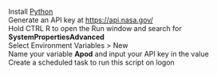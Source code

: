 Install <a href="https://www.python.org/downloads/">Python</a><br>
Generate an API key at <a href="https://api.nasa.gov/">https://api.nasa.gov/</a><br>
Hold CTRL R to open the Run window and search for <strong>SystemPropertiesAdvanced</strong><br>
Select Environment Variables > New<br>
Name your variable <strong>Apod</strong> and input your API key in the value<br>
Create a scheduled task to run this script on logon
